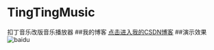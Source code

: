 # TingTingMusic
扣丁音乐改版音乐播放器
##我的博客
[点击进入我的CSDN博客](http://blog.csdn.net/dt235201314/article/details/51367931"鼠标悬停显示")
##演示效果
![baidu](http://img.blog.csdn.net/20160511000257257 "百度logo") 
